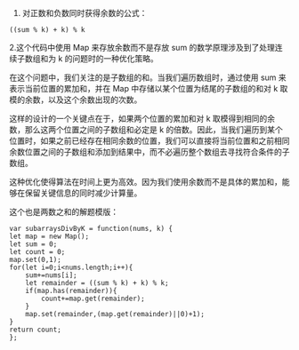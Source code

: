 1. 对正数和负数同时获得余数的公式：          
```code
((sum % k) + k) % k       
```

2.这个代码中使用 Map 来存放余数而不是存放 sum 的数学原理涉及到了处理连续子数组和为 k 的问题时的一种优化策略。     

在这个问题中，我们关注的是子数组的和。当我们遍历数组时，通过使用 sum 来表示当前位置的累加和，并在 Map 中存储以某个位置为结尾的子数组的和对 k 取模的余数，以及这个余数出现的次数。

这样的设计的一个关键点在于，如果两个位置的累加和对 k 取模得到相同的余数，那么这两个位置之间的子数组和必定是 k 的倍数。因此，当我们遍历到某个位置时，如果之前已经存在相同余数的位置，我们可以直接将当前位置和之前相同余数位置之间的子数组和添加到结果中，而不必遍历整个数组去寻找符合条件的子数组。

这种优化使得算法在时间上更为高效。因为我们使用余数而不是具体的累加和，能够在保留关键信息的同时减少计算量。       

这个也是两数之和的解题模版：       

```code   
var subarraysDivByK = function(nums, k) {
let map = new Map();
let sum = 0;
let count = 0;
map.set(0,1);
for(let i=0;i<nums.length;i++){
    sum+=nums[i];
    let remainder = ((sum % k) + k) % k;
    if(map.has(remainder)){
        count+=map.get(remainder);
    }
    map.set(remainder,(map.get(remainder)||0)+1);
}
return count;
};
```
  

